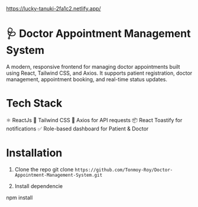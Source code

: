 https://lucky-tanuki-2fa1c2.netlify.app/

# 🩺 Doctor Appointment Management System

A modern, responsive frontend for managing doctor appointments built using React, Tailwind CSS, and Axios.
It supports patient registration, doctor management, appointment booking, and real-time status updates.

# Tech Stack
⚛️ ReactJs
🎨 Tailwind CSS
🔗 Axios for API requests
📦 React Toastify for notifications
✅ Role-based dashboard for Patient & Doctor

# Installation
1. Clone the repo
git clone `https://github.com/Tonmoy-Roy/Doctor-Appointment-Management-System.git`

2. Install dependencie
   
npm install
